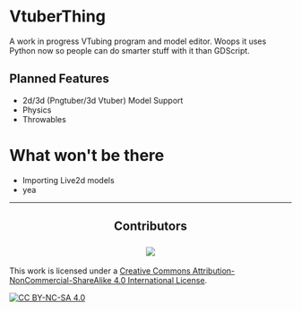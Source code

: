 # VtuberThing
A work in progress VTubing program and model editor.
Woops it uses Python now so people can do smarter stuff with it than GDScript.

## Planned Features
- 2d/3d (Pngtuber/3d Vtuber) Model Support
- Physics
- Throwables

# What won't be there
- Importing Live2d models
- yea

--- 

<h2 align="center">
    Contributors<br><br>
    <a href="https://github.com/JaegerwaldDev/VtubingThing/graphs/contributors">
        <img src="https://contrib.rocks/image?repo=JaegerwaldDev/VtubingThing" />
    </a>
</h2>

This work is licensed under a
[Creative Commons Attribution-NonCommercial-ShareAlike 4.0 International License][cc-by-nc-sa].

[![CC BY-NC-SA 4.0][cc-by-nc-sa-image]][cc-by-nc-sa]

[cc-by-nc-sa]: http://creativecommons.org/licenses/by-nc-sa/4.0/
[cc-by-nc-sa-image]: https://licensebuttons.net/l/by-nc-sa/4.0/88x31.png
